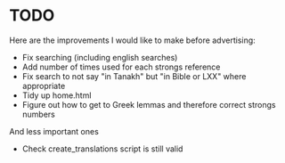 # TODO
Here are the improvements I would like to make before advertising:
- Fix searching (including english searches)
- Add number of times used for each strongs reference
- Fix search to not say "in Tanakh" but "in Bible or LXX" where appropriate
- Tidy up home.html
- Figure out how to get to Greek lemmas and therefore correct strongs numbers

And less important ones
- Check create_translations script is still valid
